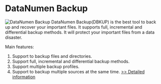 # DataNumen Backup
![DataNumen Backup](https://mycommerce.akamaized.net/api/pimages/P300872593/BIG/300872593.JPG)
DataNumen Backup(DBKUP) is the best tool to back up and recover your important files. It supports full, incremental and differential backup methods. It will protect your important files from a data disaster.

Main features:
1. Support to backup files and directories.
2. Support full, incremental and differential backup methods.
3. Support multiple backup profiles.
4. Support to backup multiple sources at the same time.
[>> Detailed information](https://secure.shareit.com/shareit/product.html?productid=300872593&affiliateid=200057808)